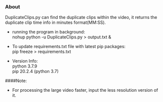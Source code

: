 ### About
DuplicateClips.py can find the duplicate clips within the video,
 it returns the duplicate clip time info in minutes format(MM:SS).

* running the program in background: \
nohup python -u DuplicateClips.py > output.txt & 

* To update requirements.txt file with latest pip packages: \
pip freeze > requirements.txt

* Version Info: \
python 3.7.9 \
pip 20.2.4 (python 3.7)

####Note:
* For processing the large video faster, input the less resolution version of it. 

